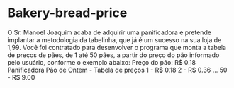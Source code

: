 # Bakery-bread-price
O Sr. Manoel Joaquim acaba de adquirir uma panificadora e pretende implantar a metodologia da tabelinha, que já é um sucesso na sua loja de 1,99. Você foi contratado para desenvolver o programa que monta a tabela de preços de pães, de 1 até 50 pães, a partir do preço do pão informado pelo usuário, conforme o exemplo abaixo: Preço do pão: R$ 0.18 Panificadora Pão de Ontem - Tabela de preços 1 - R$ 0.18 2 - R$ 0.36 ... 50 - R$ 9.00
